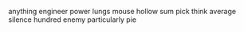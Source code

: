 anything engineer power lungs mouse hollow sum pick think average silence hundred enemy particularly pie